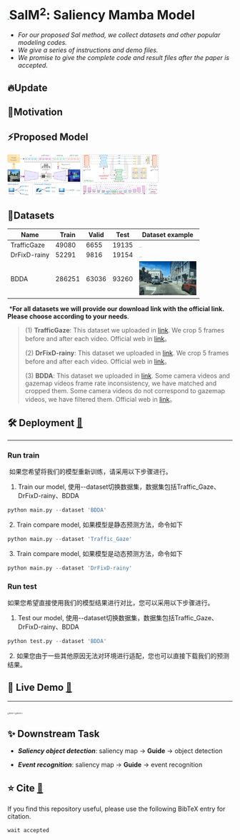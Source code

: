# <img src="fig\logo.png" alt="image-20240726153118844" style="zoom: 7%;" />SalM$^2$: Saliency Mamba Model

 - *For our proposed Sal method, we collect datasets and other popular modeling codes.*
 - *We give a series of instructions and demo files.*
 - *We promise to give the complete code and result files after the paper is accepted.*

## 🔥Update



## 💬Motivation



## ⚡Proposed Model

<img src="fig\model_overview.png" alt="image-20240726153118844" style="zoom: 33%;" /> 

## 📖Datasets

| Name         | Train  | Valid | Test  | Dataset example                                              |
| ------------ | ------ | ----- | ----- | ------------------------------------------------------------ |
| TrafficGaze  | 49080  | 6655  | 19135 | <img src="fig\TrafficGaze_example.gif" alt="BDDA-3" style="zoom:10%;" /> |
| DrFixD-rainy | 52291  | 9816  | 19154 | <img src="fig\DrFixD-rainy_example.gif" alt="BDDA-1" style="zoom:10%;" /> |
| BDDA         | 286251 | 63036 | 93260 | <img src="fig\BDDA_example.gif" alt="BDDA-0" style="zoom:40%;" /> |

​	***For all datasets we will provide our download link with the official link. Please choose according to your needs**.

> (1) **TrafficGaze**: This dataset we uploaded in [link](www.baidu.com "Download Traffic_Gaze"). We crop 5 frames before and after each video. Official web in [link](https://github.com/taodeng/CDNN-traffic-saliency "Official Traffic_Gaze")。
>
> (2) **DrFixD-rainy**: This dataset we uploaded in [link](www.baidu.com "Download DrFixD-rainy"). We crop 5 frames before and after each video. Official web in [link](https://github.com/taodeng/DrFixD-rainy "Official DrFixD-rainy")。
>
> (3) **BDDA**: This dataset we uploaded in [link](www.baidu.com "Download BDDA"). Some camera videos and gazemap videos frame rate inconsistency, we have matched and cropped them. Some camera videos do not correspond to gazemap videos, we have filtered them. Official web in [link](www.baidu.com "Official BDDA")。

## 🛠️ Deployment **[🔁](#Motivation)**

------

### 	Run train 

​	如果您希望将我们的模型重新训练，请采用以下步骤进行。

1. Train our model, 使用--dataset切换数据集，数据集包括Traffic_Gaze、DrFixD-rainy、BDDA

```python
python main.py --dataset 'BDDA'
```

​	2. Train compare model, 如果模型是静态预测方法，命令如下

```python
python main.py --dataset 'Traffic_Gaze'
```

​	3. Train compare model, 如果模型是动态预测方法，命令如下

```python
python main.py --dataset 'DrFixD-rainy'
```

### 	Run test 

​	如果您希望直接使用我们的模型结果进行对比，您可以采用以下步骤进行。

1. Test our model, 使用--dataset切换数据集，数据集包括Traffic_Gaze、DrFixD-rainy、BDDA

```python
python test.py --dataset 'BDDA'
```

​	2. 如果您由于一些其他原因无法对环境进行适配，您也可以直接下载我们的预测结果。

## 🚀 Live Demo **[🔁](#Motivation)**

------

<img src="fig/model_prediction1.gif" alt="BDDA-1" style="zoom:25%;" /><img src="fig/model_prediction2.gif" alt="BDDA-2" style="zoom:25%;" />

## ✨ Downstream Task

- ***Saliency object detection***: saliency map → **Guide** → object detection

- ***Event recognition***: saliency map → **Guide** → event recognition

## ⭐️ Cite **[🔁](#Motivation)**

If you find this repository useful, please use the following BibTeX entry for citation.

```python
wait accepted
```
